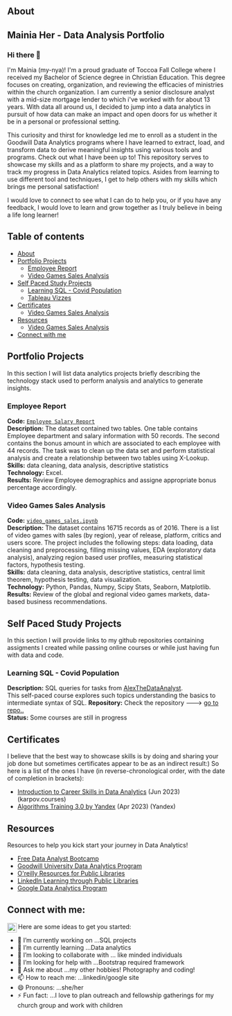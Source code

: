 ## About
## Mainia Her - Data Analysis Portfolio
### Hi there 👋
I'm Mainia (my-nya)! I'm a proud graduate of Toccoa Fall College where I received my Bachelor of Science degree in Christian Education. This degree focuses on creating, organization, and reviewing the efficacies of ministries within the church organization. I am currently a senior disclosure analyst with a mid-size mortgage lender to which i've worked with for about 13 years. With data all around us, I decided to jump into a data analytics in pursuit of how data can make an impact and open doors for us whether it be in a personal or professional setting. 
</p>
<p></p>
This curiosity and thirst for knowledge led me to enroll as a student in the Goodwill Data Analytics programs where I have learned to extract, load, and transform data to derive meaningful insights using various tools and programs. Check out what I have been up to! This repository serves to showcase my skills and as a platform to share my projects, and a way to track my progress in Data Analytics related topics. Asides from learning to use different tool and techniques, I get to help others with my skills which brings me personal satisfaction! 
</p>
<p>
I would love to connect to see what I can do to help you, or if you have any feedback, I would love to learn and grow together as I truly believe in being a life long learner!
</p>


## Table of contents
- [About](#about)
- [Portfolio Projects](#portfolio-projects)
  	+ [Employee Report](#employee-report)
  	+ [Video Games Sales Analysis](#video-games-sales-analysis)
- [Self Paced Study Projects](#self-paced-study-projects)
	+ [Learning SQL - Covid Population](#Learning-SQL---Covid-Population)
	+ [Tableau Vizzes](#tableau-vizzes)
- [Certificates](#certificates)
  	+ [Video Games Sales Analysis](#video-games-sales-analysis)
 - [Resources](#resources)
  	+ [Video Games Sales Analysis](#video-games-sales-analysis) 	
- [Connect with me](#connect-with-me)

## Portfolio Projects
In this section I will list data analytics projects briefly describing the technology stack used to perform analysis and analytics to generate insights.

### Employee Report
**Code:** [`Employee Salary Report`](https://github.com/mher12/ExcelSalesReport/tree/main)    
**Description:** The dataset contained two tables. One table contains Employee department and salary information with 50 records. The second contains the bonus amount in which are associated to each employee with 44 records. The task was to clean up the data set and perform statistical analysis and create a relationship between two tables using X-Lookup.  
**Skills:** data cleaning, data analysis, descriptive statistics  
**Technology:** Excel.  
**Results:** Review Employee demographics and assigne appropriate bonus percentage accordingly.  

### Video Games Sales Analysis
**Code:** [`video_games_sales.ipynb`](https://github.com/nktnlx/data_analysis_portfolio/blob/main/video_games_sales.ipynb)    
**Description:** The dataset contains 16715 records as of 2016. There is a list of video games with sales (by region), year of release, platform, critics and users score. The project includes the following steps: data loading, data cleaning and preprocessing, filling missing values, EDA (exploratory data analysis), analyzing region based user profiles, measuring statistical factors, hypothesis testing.  
**Skills:** data cleaning, data analysis, descriptive statistics, central limit theorem, hypothesis testing, data visualization.  
**Technology:** Python, Pandas, Numpy, Scipy Stats, Seaborn, Matplotlib.  
**Results:** Review of the global and regional video games markets, data-based business recommendations.  

## Self Paced Study Projects
In this section I will provide links to my github repositories containing assigments I created while passing online courses or while just having fun with data and code.

### Learning SQL - Covid Population
**Description:** SQL queries for tasks from [AlexTheDataAnalyst](https://www.youtube.com/watch?v=qfyynHBFOsM&list=PLUaB-1hjhk8H48Pj32z4GZgGWyylqv85fttps://karpov.courses/simulator-ab).  
This self-paced course explores such topics understanding the basics to intermediate syntax of SQL.
**Repository:** Check the repository ---> [go to repo..](https://github.com/mher12/PortfolioProjectsSQL/tree/main)  
**Status:** Some courses are still in progress

## Certificates
I believe that the best way to showcase skills is by doing and sharing your job done but sometimes certificates appear to be as an indirect result:) So here is a list of the ones I have (in reverse-chronological order, with the date of completion in brackets):
- [Introduction to Career Skills in Data Analytics](https://drive.google.com/file/d/1rGfXuVLWLkxzrPLE-NgHizMN-tpoZibA/view) (Jun 2023) (karpov.courses)
- [Algorithms Training 3.0 by Yandex](https://drive.google.com/file/d/1EQ5p0F_acNAXgnKBhgGhxLl-8W6HlCid/view?usp=sharing) (Apr 2023) (Yandex)

## Resources
Resources to help you kick start your journey in Data Analytics!  
- [Free Data Analyst Bootcamp](https://www.youtube.com/watch?v=rGx1QNdYzvs&list=PLUaB-1hjhk8FE_XZ87vPPSfHqb6OcM0cF)
- [Goodwill University Data Analytics Program](https://goodwillsp.org/services/goodwill-university/it-training/data-analytics-training/)
- [O'reilly Resources for Public Libraries](https://www.cmlibrary.org/research-and-learn/oreilly-public-libraries)
- [LinkedIn Learning through Public Libraries](https://www.linkedin.com/learning-login/go?original_referer=https%3A%2F%2Fwww.google.com%2F)
- [Google Data Analytics Program](https://www.coursera.org/google-certificates/data-analytics-certificate?utm_medium=sem&utm_source=gg&utm_campaign=B2C_NAMER_google-data-analytics_google_FTCOF_professional-certificates_country-US&campaignid=12504215975&adgroupid=122709142687&device=c&keyword=google%20analytics%20certification%20free&matchtype=b&network=g&devicemodel=&adposition=&creativeid=696354661336&hide_mobile_promo&gad_source=1&gclid=Cj0KCQjw3tCyBhDBARIsAEY0XNmwwHzNr2zj_DzFwnhIPMygfhHjb0m7gYJgqrDAc6m4dOQ8fr2Y4XUaAnh6EALw_wcB)

## Connect with me:

[<img align="left" alt="MainiaHer | LinkedIn" width="22px" src="https://www.linkedin.com/in/mainia-her-399aa72b4/" />][linkedin]


[linkedin]: (https://www.linkedin.com/in/mainia-her-399aa72b4/)


Here are some ideas to get you started:

- 🔭 I’m currently working on ...SQL projects
- 🌱 I’m currently learning ...Data analytics
- 👯 I’m looking to collaborate with ... like minded individuals
- 🤔 I’m looking for help with ...Bootstrap required framework
- 💬 Ask me about ...my other hobbies! Photography and coding!
- 📫 How to reach me: ...linkedin/google site
- 😄 Pronouns: ...she/her
- ⚡ Fun fact: ...I love to plan outreach and fellowship gatherings for my church group and work with children
